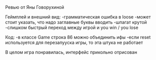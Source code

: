 Ревью от Яны Говорухиной

Геймплей и внешний вид: 
-грамматическая ошибка в loose
-может стоит указать, что надо заглавные буквы вводить
-шпагат крутой
-слишком быстрый переход между игрой и you win / you lose

Код: 
-в классе Game строка 86 можно объединить ифы
-если reset используется для перезапууска игры, то эта штука не работает

В целом игра понравилась, интерфейс прикольно отрисован
